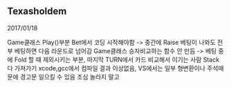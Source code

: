 ## Texasholdem



2017/01/18

Game클래스 Play()부분 Bet에서 코딩 시작해야함 -> 중간에 Raise 베팅이 나와도 전부 베팅하면 다음 라운드로 넘어감
Game클래스 승자비교하는 함수 안 만듬 -> 베팅 중에 Fold 할 때 제외시키는 부분, 마지막 TURN에서 카드 비교해서 이기는 사람 Stack 다 가져가기
xcode,gcc에서 컴파일 결과 이상없음, VS에서는 일부 형변환이나 주석때문에 경고문 일으킬 수 있음 조심 놀라지 말고
